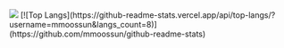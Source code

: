  <img src="https://img.shields.io/badge/Python-3776AB?style=flat&logo=Pythont&logoColor=white"/>
 [![Top Langs](https://github-readme-stats.vercel.app/api/top-langs/?username=mmoossun&langs_count=8)](https://github.com/mmoossun/github-readme-stats)
